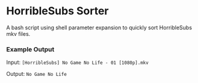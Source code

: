 # HorribleSubs Sorter
A bash script using shell parameter expansion to quickly sort HorribleSubs mkv files.
### Example Output
Input: ```[HorribleSubs] No Game No Life - 01 [1080p].mkv```

Output: ```No Game No Life```
